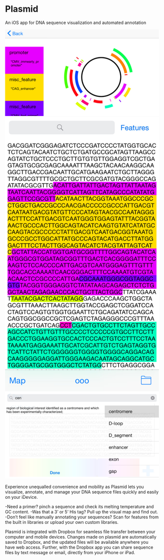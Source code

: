 # Plasmid

An iOS app for DNA sequence visualization and automated annotation

![](https://github.com/AckerDWM/Plasmid/blob/master/us-iphone-1-plasmid.jpeg)
![](https://github.com/AckerDWM/Plasmid/blob/master/us-iphone-2-plasmid.jpeg)
![](https://github.com/AckerDWM/Plasmid/blob/master/us-iphone-5-plasmid.jpeg)

Experience unequalled convenience and mobility as Plasmid lets you visualize, annotate, and manage your DNA sequence files quickly and easily on your iDevice.

-Need a primer? pinch a sequence and check its melting temperature and GC content.
-Was that a 3’ or 5’ His tag? Pull up the visual map and find out.
-Don’t feel like manually annotating your sequences? Scan for features from the built in libraries or upload your own custom libraries.

Plasmid is integrated with Dropbox for seamless file transfer between your computer and mobile devices. Changes made on plasmid are automatically saved to Dropbox, and the updated files will be available anywhere you have web access. Further, with the Dropbox app you can share sequence files by text message or email, directly from your iPhone or iPad.
